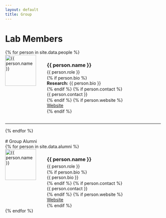 ```yaml
---
layout: default
title: Group
---
```


# Lab Members

<div class="lab-grid">
  {% for person in site.data.people %}
    <div style="display: flex; align-items: flex-start; gap: 10px;">
      <img src="{{ person.img }}" width="100" align="left" style="margin: 0px 25px 0px 0px" alt="{{ person.name }}">
      <div style="flex: 1;">
        <h3 style="font-weight: bold; margin-bottom: 4px;">{{ person.name }}</h3>
        <p class="role" style="margin: 0 0 2px 0;">{{ person.role }}</p>
        {% if person.bio %}
          <p class="bio" style="margin: 0 0 2px 0;"><strong>Research:</strong> {{ person.bio }}</p>
        {% endif %}
        {% if person.contact %}
          <p class="contact" style="margin: 0 0 2px 0;">{{ person.contact }}</p>
        {% endif %}
        {% if person.website %}
          <p style="margin: 0 0 2px 0;"><a href="{{ person.website }}" target="_blank">Website</a></p>
        {% endif %}
      </div>
    </div>
    <br>
    <hr>
  {% endfor %}
</div>

<br>
# Group Alumni

<div class="lab-grid">
  {% for person in site.data.alumni %}
    <div style="display: flex; align-items: flex-start; gap: 10px;">
      <img src="{{ person.img }}" width="100" align="left" style="margin: 0px 25px 0px 0px" alt="{{ person.name }}">
      <div style="flex: 1;">
        <h3 style="font-weight: bold; margin-bottom: 4px;">{{ person.name }}</h3>
        <p class="role" style="margin: 0 0 2px 0;">{{ person.role }}</p>
        {% if person.bio %}
          <p class="bio" style="margin: 0 0 2px 0;">{{ person.bio }}</p>
        {% endif %}
        {% if person.contact %}
          <p class="contact" style="margin: 0 0 2px 0;">{{ person.contact }}</p>
        {% endif %}
        {% if person.website %}
          <p style="margin: 0 0 2px 0;"><a href="{{ person.website }}" target="_blank">Website</a></p>
        {% endif %}
      </div>
    </div>
  {% endfor %}
</div>
